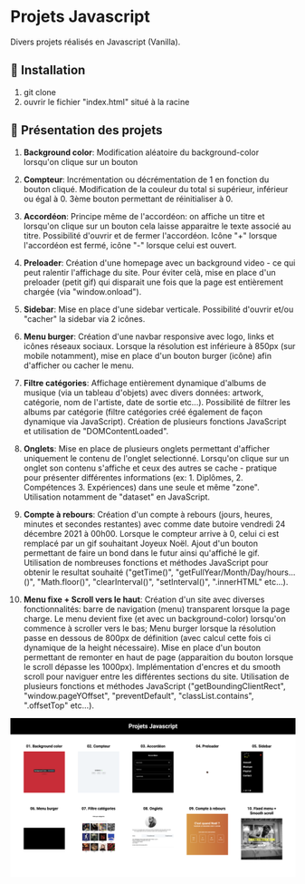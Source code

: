 # Projets Javascript

Divers projets réalisés en Javascript (Vanilla).

## 🚀 Installation

1. git clone
2. ouvrir le fichier "index.html" situé à la racine

## 👀 Présentation des projets

1.  **Background color**: Modification aléatoire du background-color lorsqu'on clique sur un bouton

2.  **Compteur**: Incrémentation ou décrémentation de 1 en fonction du bouton cliqué. Modification de la couleur du total si supérieur, inférieur ou égal à 0. 3ème bouton permettant de réinitialiser à 0.

3.  **Accordéon**: Principe même de l'accordéon: on affiche un titre et lorsqu'on clique sur un bouton cela laisse apparaitre le texte associé au titre. Possibilité d'ouvrir et de fermer l'accordéon. Icône "+" lorsque l'accordéon est fermé, icône "-" lorsque celui est ouvert.

4.  **Preloader**: Création d'une homepage avec un background video - ce qui peut ralentir l'affichage du site. Pour éviter celà, mise en place d'un preloader (petit gif) qui disparait une fois que la page est entièrement chargée (via "window.onload").

5.  **Sidebar**: Mise en place d'une sidebar verticale. Possibilité d'ouvrir et/ou "cacher" la sidebar via 2 icônes.

6.  **Menu burger**: Création d'une navbar responsive avec logo, links et icônes réseaux sociaux. Lorsque la résolution est inférieure à 850px (sur mobile notamment), mise en place d'un bouton burger (icône) afin d'afficher ou cacher le menu.

7.  **Filtre catégories**: Affichage entièrement dynamique d'albums de musique (via un tableau d'objets) avec divers données: artwork, catégorie, nom de l'artiste, date de sortie etc...). Possibilité de filtrer les albums par catégorie (filtre catégories créé également de façon dynamique via JavaScript). Création de plusieurs fonctions JavaScript et utilisation de "DOMContentLoaded".

8.  **Onglets**: Mise en place de plusieurs onglets permettant d'afficher uniquement le contenu de l'onglet selectionné. Lorsqu'on clique sur un onglet son contenu s'affiche et ceux des autres se cache - pratique pour présenter différentes informations (ex: 1. Diplômes, 2. Compétences 3. Expériences) dans une seule et même "zone". Utilisation notamment de "dataset" en JavaScript.

9.  **Compte à rebours**: Création d'un compte à rebours (jours, heures, minutes et secondes restantes) avec comme date butoire vendredi 24 décembre 2021 à 00h00. Lorsque le compteur arrive à 0, celui ci est remplacé par un gif souhaitant Joyeux Noël. Ajout d'un bouton permettant de faire un bond dans le futur ainsi qu'affiché le gif. Utilisation de nombreuses fonctions et méthodes JavaScript pour obtenir le resultat souhaité ("getTime()", "getFullYear/Month/Day/hours...()", "Math.floor()", "clearInterval()", "setInterval()", ".innerHTML" etc...).

10.  **Menu fixe + Scroll vers le haut**: Création d'un site avec diverses fonctionnalités: barre de navigation (menu) transparent lorsque la page charge. Le menu devient fixe (et avec un background-color) lorsqu'on commence à scroller vers le bas; Menu burger lorsque la résolution passe en dessous de 800px de définition (avec calcul cette fois ci dynamique de la height nécessaire). Mise en place d'un bouton permettant de remonter en haut de page (apparaition du bouton lorsque le scroll dépasse les 1000px). Implémentation d'encres et du smooth scroll pour naviguer entre les différentes sections du site. Utilisation de plusieurs fonctions et méthodes JavaScript ("getBoundingClientRect", "window.pageYOffset", "preventDefault", "classList.contains", ".offsetTop" etc...).

![Screenshot](screenshot.png)
